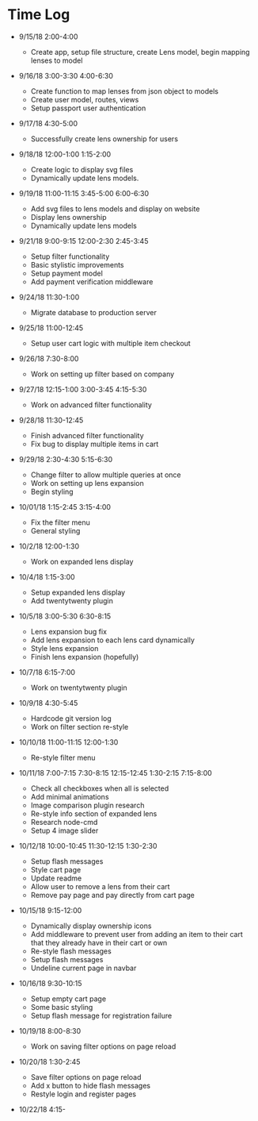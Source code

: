 # Time Log

- 9/15/18 2:00-4:00
  - Create app, setup file structure, create Lens model, begin mapping
  lenses to model

- 9/16/18 3:00-3:30
          4:00-6:30
  - Create function to map lenses from json object to models
  - Create user model, routes, views
  - Setup passport user authentication

- 9/17/18 4:30-5:00
  - Successfully create lens ownership for users

- 9/18/18 12:00-1:00
          1:15-2:00
  - Create logic to display svg files
  - Dynamically update lens models.

- 9/19/18 11:00-11:15
          3:45-5:00
          6:00-6:30
  - Add svg files to lens models and display on website
  - Display lens ownership
  - Dynamically update lens models

- 9/21/18 9:00-9:15
          12:00-2:30
          2:45-3:45
  - Setup filter functionality
  - Basic stylistic improvements
  - Setup payment model
  - Add payment verification middleware

- 9/24/18 11:30-1:00
  - Migrate database to production server

- 9/25/18 11:00-12:45
  - Setup user cart logic with multiple item checkout

- 9/26/18 7:30-8:00
  - Work on setting up filter based on company

- 9/27/18 12:15-1:00
          3:00-3:45
          4:15-5:30
  - Work on advanced filter functionality

- 9/28/18 11:30-12:45
  - Finish advanced filter functionality
  - Fix bug to display multiple items in cart

- 9/29/18 2:30-4:30
          5:15-6:30
  - Change filter to allow multiple queries at once
  - Work on setting up lens expansion
  - Begin styling

- 10/01/18 1:15-2:45
           3:15-4:00
  - Fix the filter menu
  - General styling

- 10/2/18 12:00-1:30
  - Work on expanded lens display

- 10/4/18 1:15-3:00
  - Setup expanded lens display
  - Add twentytwenty plugin

- 10/5/18 3:00-5:30
          6:30-8:15
  - Lens expansion bug fix
  - Add lens expansion to each lens card dynamically
  - Style lens expansion
  - Finish lens expansion (hopefully)

- 10/7/18 6:15-7:00
  - Work on twentytwenty plugin

- 10/9/18 4:30-5:45
  - Hardcode git version log
  - Work on filter section re-style

- 10/10/18 11:00-11:15
           12:00-1:30
  - Re-style filter menu

- 10/11/18 7:00-7:15
           7:30-8:15
           12:15-12:45
           1:30-2:15
           7:15-8:00
  - Check all checkboxes when all is selected
  - Add minimal animations
  - Image comparison plugin research
  - Re-style info section of expanded lens
  - Research node-cmd
  - Setup 4 image slider

- 10/12/18 10:00-10:45
           11:30-12:15
           1:30-2:30
  - Setup flash messages
  - Style cart page
  - Update readme
  - Allow user to remove a lens from their cart
  - Remove pay page and pay directly from cart page

- 10/15/18 9:15-12:00
  - Dynamically display ownership icons
  - Add middleware to prevent user from adding an item 
  to their cart that they already have in their cart or own
  - Re-style flash messages
  - Setup flash messages
  - Undeline current page in navbar

- 10/16/18 9:30-10:15
  - Setup empty cart page
  - Some basic styling
  - Setup flash message for registration failure

- 10/19/18 8:00-8:30
  - Work on saving filter options on page reload

- 10/20/18 1:30-2:45
  - Save filter options on page reload
  - Add x button to hide flash messages
  - Restyle login and register pages

- 10/22/18 4:15-